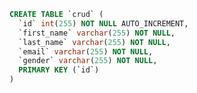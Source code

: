 <!-- Pour creer la Data Base, copier coller le code suivant -->
<!-- cela permet de creer une table avec directement les bonnes infos -->
<!-- ensuite vous pouvez soit ajouter directement en vous connectant sur le site ou en creant l'user dans phpmyadmin -->

```sql
CREATE TABLE `crud` (
  `id` int(255) NOT NULL AUTO_INCREMENT,
  `first_name` varchar(255) NOT NULL,
  `last_name` varchar(255) NOT NULL,
  `email` varchar(255) NOT NULL,
  `gender` varchar(255) NOT NULL,
  PRIMARY KEY (`id`)
)
```